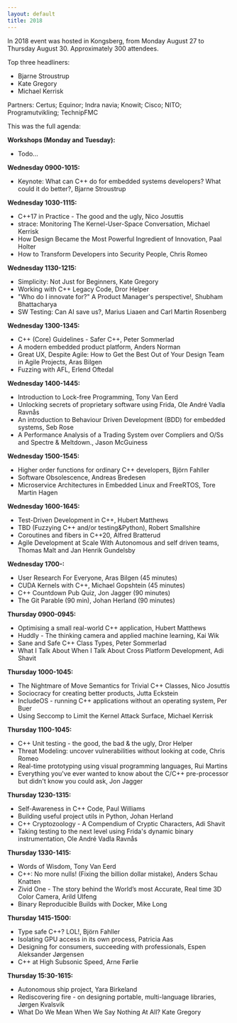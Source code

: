 ```yaml
---
layout: default
title: 2018
---
```


In 2018 event was hosted in Kongsberg, from Monday August 27 to Thursday August 30. Approximately 300 attendees.

Top three headliners:

- Bjarne Stroustrup
- Kate Gregory
- Michael Kerrisk

Partners: Certus; Equinor; Indra navia; Knowit; Cisco; NITO; Programutvikling; TechnipFMC

This was the full agenda:

__Workshops (Monday and Tuesday):__

- Todo...

__Wednesday 0900-1015:__

- Keynote: What can C++ do for embedded systems developers? What could it do better?, Bjarne Stroustrup

__Wednesday 1030-1115:__

- C++17 in Practice - The good and the ugly, Nico Josuttis
- strace: Monitoring The Kernel-User-Space Conversation, Michael Kerrisk
- How Design Became the Most Powerful Ingredient of Innovation, Paal Holter
- How to Transform Developers into Security People, Chris Romeo

__Wednesday 1130-1215:__

- Simplicity: Not Just for Beginners, Kate Gregory
- Working with C++ Legacy Code, Dror Helper
- "Who do I innovate for?" A Product Manager's perspective!, Shubham Bhattacharya
- SW Testing: Can AI save us?, Marius Liaaen and Carl Martin Rosenberg

__Wednesday 1300-1345:__

- C++ (Core) Guidelines - Safer C++, Peter Sommerlad
- A modern embedded product platform, Anders Norman
- Great UX, Despite Agile: How to Get the Best Out of Your Design Team in Agile Projects, Aras Bilgen
- Fuzzing with AFL, Erlend Oftedal

__Wednesday 1400-1445:__

- Introduction to Lock-free Programming, Tony Van Eerd
- Unlocking secrets of proprietary software using Frida, Ole André Vadla Ravnås
- An introduction to Behaviour Driven Development (BDD) for embedded systems, Seb Rose
- A Performance Analysis of a Trading System over Compliers and O/Ss and Spectre & Meltdown., Jason McGuiness

__Wednesday 1500-1545:__

- Higher order functions for ordinary C++ developers, Björn Fahller
- Software Obsolescence, Andreas Bredesen
- Microservice Architectures in Embedded Linux and FreeRTOS, Tore Martin Hagen

__Wednesday 1600-1645:__

- Test-Driven Development in C++, Hubert Matthews
- TBD (Fuzzying C++ and/or testing&Python), Robert Smallshire
- Coroutines and fibers in C++20, Alfred Bratterud
- Agile Development at Scale With Autonomous and self driven teams, Thomas Malt and Jan Henrik Gundelsby

__Wednesday 1700-:__

- User Research For Everyone, Aras Bilgen (45 minutes)
- CUDA Kernels with C++, Michael Gopshtein (45 minutes)
- C++ Countdown Pub Quiz, Jon Jagger (90 minutes)
- The Git Parable (90 min), Johan Herland (90 minutes)

__Thursday 0900-0945:__

- Optimising a small real-world C++ application, Hubert Matthews
- Huddly - The thinking camera and applied machine learning, Kai Wik
- Sane and Safe C++ Class Types, Peter Sommerlad
- What I Talk About When I Talk About Cross Platform Development, Adi Shavit

__Thursday 1000-1045:__

- The Nightmare of Move Semantics for Trivial C++ Classes, Nico Josuttis
- Sociocracy for creating better products, Jutta Eckstein
- IncludeOS - running C++ applications without an operating system, Per Buer
- Using Seccomp to Limit the Kernel Attack Surface, Michael Kerrisk

__Thursday 1100-1045:__

- C++ Unit testing - the good, the bad & the ugly, Dror Helper
- Threat Modeling: uncover vulnerabilities without looking at code, Chris Romeo
- Real-time prototyping using visual programming languages, Rui Martins
- Everything you've ever wanted to know about the C/C++ pre-processor but didn't know you could ask, Jon Jagger

__Thursday 1230-1315:__

- Self-Awareness in C++ Code, Paul Williams
- Building useful project utils in Python, Johan Herland
- C++ Cryptozoology - A Compendium of Cryptic Characters, Adi Shavit
- Taking testing to the next level using Frida's dynamic binary instrumentation, Ole André Vadla Ravnås

__Thursday 1330-1415:__

- Words of Wisdom, Tony Van Eerd
- C++: No more nulls! (Fixing the billion dollar mistake), Anders Schau Knatten
- Zivid One - The story behind the World’s most Accurate, Real time 3D Color Camera, Arild Ulfeng
- Binary Reproducible Builds with Docker, Mike Long

__Thursday 1415-1500:__

- Type safe C++? LOL!, Björn Fahller
- Isolating GPU access in its own process, Patricia Aas
- Designing for consumers, succeeding with professionals, Espen Aleksander Jørgensen
- C++ at High Subsonic Speed, Arne Førlie

__Thursday 15:30-1615:__

- Autonomous ship project, Yara Birkeland
- Rediscovering fire - on designing portable, multi-language libraries, Jørgen Kvalsvik
- What Do We Mean When We Say Nothing At All? Kate Gregory
